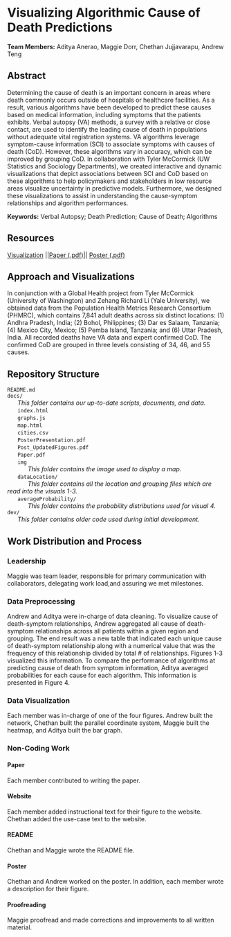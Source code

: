 # Visualizing Algorithmic Cause of Death Predictions  
**Team Members:** Aditya Anerao, Maggie Dorr, Chethan Jujjavarapu, Andrew Teng

## Abstract  
Determining the cause of death is an important concern in areas where death commonly occurs outside of hospitals or healthcare facilities. As a result, various algorithms have been developed to predict these causes based on medical information, including symptoms that the patients exhibits. Verbal autopsy (VA) methods, a survey with a relative or close contact, are used to identify the leading cause of death in populations without adequate vital registration systems. VA algorithms leverage symptom-cause information (SCI) to associate symptoms with causes of death (CoD). However, these algorithms vary in accuracy, which can be improved by grouping CoD. In collaboration with Tyler McCormick (UW Statistics and Sociology Departments), we created interactive and dynamic visualizations that depict associations between SCI and CoD based on these algorithms to help policymakers and stakeholders in low resource areas visualize uncertainty in predictive models. Furthermore, we designed these visualizations to assist in understanding the cause-symptom relationships and algorithm performances.  

**Keywords:** Verbal Autopsy; Death Prediction; Cause of Death; Algorithms

## Resources
[Visualization](https://cse512-19s.github.io/FP-Visualizing-Algorithmic-Cause-of-Death-Predictions/) ||[Paper (.pdf)](https://github.com/cse512-19s/FP-Visualizing-Algorithmic-Cause-of-Death-Predictions/blob/master/docs/Paper.pdf)|| [Poster (.pdf)](https://github.com/cse512-19s/FP-Visualizing-Algorithmic-Cause-of-Death-Predictions/blob/master/docs/Poster_UpdatedFigures.pdf)  

## Approach and Visualizations
In conjunction with a Global Health project from Tyler McCormick (University of Washington) and Zehang Richard Li (Yale University), we obtained data from the Population Health Metrics Research Consortium (PHMRC), which contains 7,841 adult deaths across six distinct locations: (1) Andhra Pradesh, India; (2) Bohol, Philippines; (3) Dar es Salaam, Tanzania; (4) Mexico City, Mexico; (5) Pemba Island, Tanzania; and (6) Uttar Pradesh, India. All recorded deaths have VA data and expert confirmed CoD. The confirmed CoD are grouped in three levels consisting of 34, 46, and 55 causes.  

## Repository Structure  
`README.md`  
`docs/`  
&nbsp;&nbsp;&nbsp;&nbsp;&nbsp;&nbsp;*This folder contains our up-to-date scripts, documents, and data.*  
&nbsp;&nbsp;&nbsp;&nbsp;&nbsp;&nbsp;`index.html`  
&nbsp;&nbsp;&nbsp;&nbsp;&nbsp;&nbsp;`graphs.js`  
&nbsp;&nbsp;&nbsp;&nbsp;&nbsp;&nbsp;`map.html`  
&nbsp;&nbsp;&nbsp;&nbsp;&nbsp;&nbsp;`cities.csv`  
&nbsp;&nbsp;&nbsp;&nbsp;&nbsp;&nbsp;`PosterPresentation.pdf`  
&nbsp;&nbsp;&nbsp;&nbsp;&nbsp;&nbsp;`Post_UpdatedFigures.pdf`  
&nbsp;&nbsp;&nbsp;&nbsp;&nbsp;&nbsp;`Paper.pdf`  
&nbsp;&nbsp;&nbsp;&nbsp;&nbsp;&nbsp;`img`  
&nbsp;&nbsp;&nbsp;&nbsp;&nbsp;&nbsp;&nbsp;&nbsp;&nbsp;&nbsp;&nbsp;&nbsp;*This folder contains the image used to display a map.*  
&nbsp;&nbsp;&nbsp;&nbsp;&nbsp;&nbsp;`dataLocation/`  
&nbsp;&nbsp;&nbsp;&nbsp;&nbsp;&nbsp;&nbsp;&nbsp;&nbsp;&nbsp;&nbsp;&nbsp;*This folder contains all the location and grouping files which are read into the visuals 1-3.*  
&nbsp;&nbsp;&nbsp;&nbsp;&nbsp;&nbsp;`averageProbability/`  
&nbsp;&nbsp;&nbsp;&nbsp;&nbsp;&nbsp;&nbsp;&nbsp;&nbsp;&nbsp;&nbsp;&nbsp;*This folder contains the probability distributions used for visual 4.*  
`dev/`  
&nbsp;&nbsp;&nbsp;&nbsp;&nbsp;&nbsp;*This folder contains older code used during initial development.*  

## Work Distribution and Process

### Leadership

Maggie was team leader, responsible for primary communication with collaborators, delegating work load,and assuring we met milestones.

### Data Preprocessing

Andrew and Aditya were in-charge of data cleaning. To visualize cause of death-symptom relationships, Andrew aggregated all cause of death-symptom relationships across all patients within a given region and grouping. The end result was a new table that indicated each unique cause of death-symptom relationship along with a numerical value that was the frequency of this relationship divided by total # of relationships. Figures 1-3 visualized this information. To compare the performance of algorithms at predicting cause of death from symptom information, Aditya averaged probabilities for each cause for each algorithm. This information is presented in Figure 4.

### Data Visualization

Each member was in-charge of one of the four figures. Andrew built the network, Chethan built the parallel coordinate system, Maggie built the heatmap, and Aditya built the bar graph. 

### Non-Coding Work

#### Paper

Each member contributed to writing the paper.

#### Website

Each member added instructional text for their figure to the website. Chethan added the use-case text to the website. 

#### README

Chethan and Maggie wrote the README file.

#### Poster

Chethan and Andrew worked on the poster. In addition, each member wrote a description for their figure. 

#### Proofreading

Maggie proofread and made corrections and improvements to all written material.
